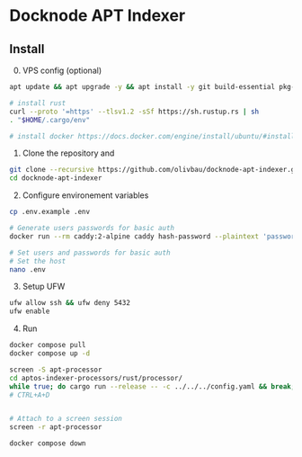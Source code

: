 # Docknode APT Indexer

## Install

0. VPS config (optional)

```bash
apt update && apt upgrade -y && apt install -y git build-essential pkg-config libssl-dev libpq-dev screen

# install rust
curl --proto '=https' --tlsv1.2 -sSf https://sh.rustup.rs | sh
. "$HOME/.cargo/env"

# install docker https://docs.docker.com/engine/install/ubuntu/#install-using-the-repository
```

1. Clone the repository and

```bash
git clone --recursive https://github.com/olivbau/docknode-apt-indexer.git
cd docknode-apt-indexer
```

2. Configure environement variables

```bash
cp .env.example .env

# Generate users passwords for basic auth
docker run --rm caddy:2-alpine caddy hash-password --plaintext 'password'

# Set users and passwords for basic auth
# Set the host
nano .env
```

3. Setup UFW

```bash
ufw allow ssh && ufw deny 5432
ufw enable
```

4. Run

```bash
docker compose pull
docker compose up -d

screen -S apt-processor
cd aptos-indexer-processors/rust/processor/
while true; do cargo run --release -- -c ../../../config.yaml && break; done
# CTRL+A+D


# Attach to a screen session
screen -r apt-processor

docker compose down
```
